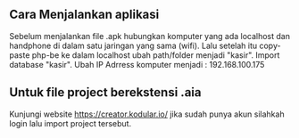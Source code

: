## Cara Menjalankan aplikasi

Sebelum menjalankan file .apk hubungkan komputer yang ada localhost dan handphone di dalam satu jaringan yang sama (wifi).
Lalu setelah itu copy-paste php-be ke dalam localhost ubah path/folder menjadi "kasir". Import database "kasir".
Ubah IP Adrress komputer menjadi : 192.168.100.175

## Untuk file project berekstensi .aia
Kunjungi website https://creator.kodular.io/ jika sudah punya akun silahkah login lalu import project tersebut.
